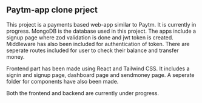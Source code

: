 ## Paytm-app clone prject

This project is a payments based web-app similar to Paytm. It is currently in progress. MongoDB is the database used in this project. The apps include a signup page where zod validation is done and jwt token is created. Middleware has also been included for authentication of token. There are seperate routes included for user to check their balance and transfer money. 

Frontend part has been made using React and Tailwind CSS. It includes a signin and signup page, dashboard page and sendmoney page. A seperate folder for components have also been made. 

Both the frontend and backend are currently under progress.

